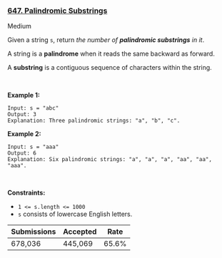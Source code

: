 ### [647. Palindromic Substrings](https://leetcode.com/problems/palindromic-substrings)

Medium

Given a string `` s ``, return _the number of __palindromic substrings__ in it_.

A string is a __palindrome__ when it reads the same backward as forward.

A __substring__ is a contiguous sequence of characters within the string.

 

__Example 1:__

```
Input: s = "abc"
Output: 3
Explanation: Three palindromic strings: "a", "b", "c".
```

__Example 2:__

```
Input: s = "aaa"
Output: 6
Explanation: Six palindromic strings: "a", "a", "a", "aa", "aa", "aaa".
```

 

__Constraints:__

*   `` 1 <= s.length <= 1000 ``
*   `` s `` consists of lowercase English letters.

| Submissions    | Accepted     | Rate   |
| -------------- | ------------ | ------ |
| 678,036 | 445,069 | 65.6% |